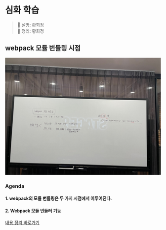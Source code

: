 # 심화 학습
> 👩‍ 설명: 황희정<br/>
> 📝 정리: 황희정

## webpack 모듈 번들링 시점

![7회차-심화내용-칠판사진](../img/심화/07회차심화-황희정칠판.jpeg)

### Agenda

#### 1. webpack의 모듈 번들링은 두 가지 시점에서 이루어진다.
#### 2. Webpack 모듈 번들러 기능

[내용 정리 바로가기](https://github.com/goatFE/TIL/blob/main/JavaScript/webpack-bundling-time.md)
